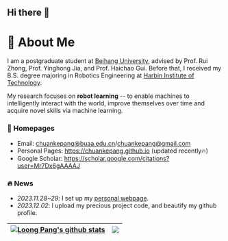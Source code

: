 ## Hi there 👋

# 👋 About Me

I am a postgraduate student at [Beihang University](https://www.buaa.edu.cn/), advised by Prof. Rui Zhong, Prof. Yinghong Jia, and Prof. Haichao Gui. Before that, I received my B.S. degree majoring in Robotics Engineering at [Harbin Institute of Technology](https://www.hit.edu.cn/).

My research focuses on **robot learning** -- to enable machines to intelligently interact with the world, improve themselves over time and acquire novel skills via machine learning.

### 📎 Homepages

- Email: chuankepang@buaa.edu.cn/chuankepang@gmail.com
- Personal Pages: https://chuankepang.github.io (updated recently🔥)
- Google Scholar: https://scholar.google.com/citations?user=Mr7Dx6gAAAAJ

### 🔥 News
- *2023.11.28~29*: I set up my [personal webpage](chuankepang.github.io).
- *2023.12.02*: I upload my precious project code, and beautify my github profile.


<!-- ![Chuanke Pang's GitHub stats](https://github-readme-stats.vercel.app/api?username=chuankepang&hide=issues&show_icons=true) -->
<!-- ![Chuanke Pang's GitHub stats](https://github-readme-stats.vercel.app/api?username=chuankepang) ![Top Langs](https://github-readme-stats.vercel.app/api/top-langs/?username=chuankepang) -->
<!-- ![Top Langs](https://github-readme-stats.vercel.app/api/top-langs/?username=chuankepang\&layout=compact) -->
<!-- ![Top Langs](https://github-readme-stats.vercel.app/api/top-langs/?username=chuankepang) -->



| <a href="https://github.com/anuraghazra/github-readme-stats"><img align="center" src="https://github-readme-stats.vercel.app/api?username=chuankepang&show_icons=true&include_all_commits=true&theme=buefy&hide_border=true" alt="Loong Pang's github stats" /></a> | <a href="https://github.com/anuraghazra/github-readme-stats"><img align="center" src="https://github-readme-stats.vercel.app/api/top-langs/?username=chuankepang&layout=compact&theme=buefy&hide_border=true" /></a> |
| ------------- | ------------- |



<!-- <a href="https://github.com/anuraghazra/github-readme-stats">
  <img height=200 align="center" src="https://github-readme-stats.vercel.app/api?username=chuankepang&card_width=320" />
</a>
<a href="https://github.com/anuraghazra/convoychat">
  <img height=200 align="center" src="https://github-readme-stats.vercel.app/api/top-langs?username=chuankepang&layout=compact&langs_count=8&card_width=380" />
</a> -->
